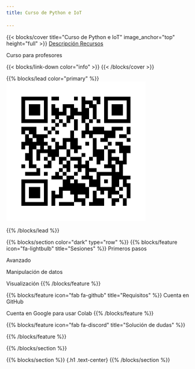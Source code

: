```yaml
---
title: Curso de Python e IoT

---
```


{{< blocks/cover title="Curso de Python e IoT" image_anchor="top" height="full" >}}
<a class="btn btn-lg btn-primary me-3 mb-4" href="/curso-python-iot/about/">
  Descripción <i class="fas fa-arrow-alt-circle-right ms-2"></i>
</a>
<a class="btn btn-lg btn-secondary me-3 mb-4" href="https://github.com/lmorillas/curso-python-iot">
  Recursos <i class="fab fa-github ms-2 "></i>
</a>

<p class="lead mt-5">Curso para profesores</p>
{{< blocks/link-down color="info" >}}
{{< /blocks/cover >}}


{{% blocks/lead color="primary" %}}
![QR](https://raw.githubusercontent.com/lmorillas/curso-python-iot/main/static/qr_curso.png)

{{% /blocks/lead %}}


{{% blocks/section color="dark" type="row" %}}
{{% blocks/feature icon="fa-lightbulb" title="Sesiones" %}}
Primeros pasos

Avanzado

Manipulación de datos

Visualización
{{% /blocks/feature %}}


{{% blocks/feature icon="fab fa-github" title="Requisitos" %}}
Cuenta en GitHub

Cuenta en Google para usar Colab
{{% /blocks/feature %}}


{{% blocks/feature icon="fab fa-discord" title="Solución de dudas"  %}}

{{% /blocks/feature %}}


{{% /blocks/section %}}


{{% blocks/section %}}
{.h1 .text-center}
{{% /blocks/section %}}

